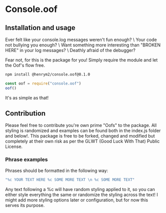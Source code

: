 # Console.oof

## Installation and usage

Ever felt like your console.log messages weren't fun enough? \\
Your code not bullying you enough? \\
Want something more interesting than "BROKEN HERE" in your log messages? \\
Deathly afraid of the debugger?

Fear not, for this is the package for you! Simply require the module and let the Oof's flow free. 

```bash
npm install @henrym2/console.oof@0.1.0
```

```javascript
const oof = require("console.oof")
oof()
```
It's as simple as that!

## Contribution

Please feel free to contribute you're own prime "Oofs" to the package. All styling is randomized and examples can be found both in the index.js folder and below!. This package is free to be forked, changed and modified but completely at their own risk as per the GLWT (Good Luck With That) Public License.

### Phrase examples

Phrases should be formatted in the following way:
```javascript
"%c YOUR TEXT HERE %c SOME MORE TEXT \n %c SOME MORE TEXT"
```
Any text following a \%c will have random styling applied to it, so you can either style everything the same or randomize the styling across the text! I might add more styling options later or configuration, but for now this serves its purpose.  